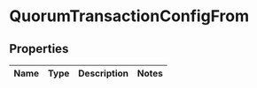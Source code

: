 
# QuorumTransactionConfigFrom

## Properties
Name | Type | Description | Notes
------------ | ------------- | ------------- | -------------



